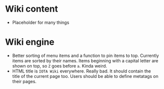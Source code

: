 <!-- TITLE: To-do list -->
<!-- SUBTITLE: Many things to be done -->
# Wiki content
* Placeholder for many things
# Wiki engine
* Better sorting of menu items and a function to pin items to top. Currently items are sorted by their names. Items beginning with a capital letter are shown on top, so `Z` goes before `a`. Kinda weird.
* HTML title is `IOTA Wiki` everywhere. Really bad. It should contain the title of the current page too. Users should be able to define metatags on their pages.